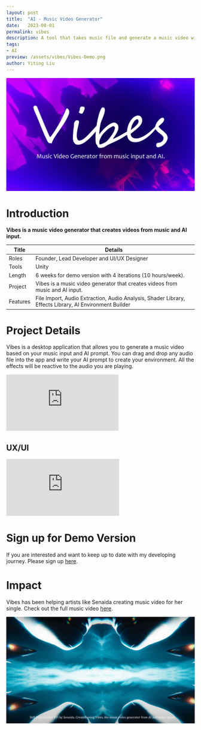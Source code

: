 ```yaml
---
layout: post
title:  "AI - Music Video Generator"
date:   2023-08-01
permalink: vibes
description: A tool that takes music file and generate a music video with the help of AI.
tags: 
- AI
preview: /assets/vibes/Vibes-Demo.png
author: Yiting Liu 
---
```


![assets/vibes/Vibes-Demo.png](assets/vibes/Vibes-Demo.png)

# Introduction 
**Vibes is a music video generator that creates videos from music and AI input.** 


| Title                     | Details |
|---------------------------|-----------------------------------|
| Roles                     | Founder, Lead Developer and UI/UX Designer |
| Tools                     | Unity        |                     
| Length                    | 6 weeks for demo version with 4 iterations (10 hours/week).  |
| Project                   | Vibes is a music video generator that creates videos from music and AI input.|
| Features |File Import, Audio Extraction, Audio Analysis, Shader Library, Effects Library, AI Environment Builder |

# Project Details
Vibes is a desktop application that allows you to generate a music video based on your music input and AI prompt. You can drag and drop any audio file into the app and write your AI prompt to create your environment. All the effects will be reactive to the audio you are playing. 

<div class="iframe-container">
<iframe class="responsive-iframe" src="https://player.vimeo.com/video/921391052" frameborder="0" allow="autoplay; fullscreen" allowfullscreen></iframe>
</div>

## UX/UI 
<div class="iframe-container">
<iframe  class="responsive-iframe" style="border: 1px solid rgba(0, 0, 0, 0.1);"  src="https://www.figma.com/embed?embed_host=share&url=https%3A%2F%2Fwww.figma.com%2Fproto%2FVl0yckmhGD2QqcPjNdL1Ce%2FVibes---Music-Video-Generator---V2%3Ftype%3Ddesign%26node-id%3D16-259%26t%3D6LsntWAHBbjbM8SC-1%26scaling%3Dscale-down%26page-id%3D0%253A1%26starting-point-node-id%3D16%253A259%26mode%3Ddesign" allowfullscreen></iframe>
</div>

<!-- 
old demo video
<div class="iframe-container">
<iframe class="responsive-iframe" src="https://www.youtube.com/embed/F4_eFN4nDvY?si=6NupHJUfLoSSSseo" title="YouTube video player" frameborder="0" allow="accelerometer; autoplay; clipboard-write; encrypted-media; gyroscope; picture-in-picture" allowfullscreen></iframe>
</div> -->
<!-- 
# Next Step 
## Features 
- AI Generation 
- Live Performance 

## Business Outreach 
- Scheduling demo sessions with artist and gain feedback before the publish of the beta version  -->

# Sign up for Demo Version 
If you are interested and want to keep up to date with my developing journey. Please sign up [here](https://forms.gle/ySRtL2CbgV4MhnVS9). 


# Impact 
Vibes has been helping artists like Senaida creating music video for her single. Check out the full music video [here](https://www.youtube.com/watch?v=75dgvDc4Sjc).

![assets/vibes/OrbitalXVI-Vibes-Still3.jpg](assets/vibes/OrbitalXVI-Vibes-Still3.jpg)